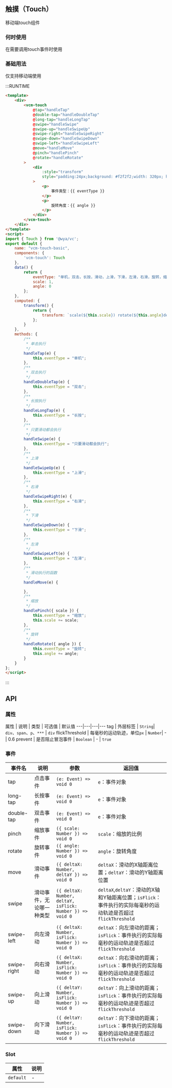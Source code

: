 ## 触摸（Touch）
移动端touch组件

### 何时使用

在需要调用touch事件时使用

### 基础用法

仅支持移动端使用

:::RUNTIME
```html
<template>
	<div>
		<vcm-touch
			@tap="handleTap"
			@double-tap="handleDoubleTap"
			@long-tap="handleLongTap"
			@swipe="handleSwipe"
			@swipe-up="handleSwipeUp"
			@swipe-right="handleSwipeRight"
			@swipe-down="handleSwipeDown"
			@swipe-left="handleSwipeLeft"
			@move="handleMove"
			@pinch="handlePinch"
			@rotate="handleRotate"
		>
			<div
				:style="transform"
				style="padding:24px;background: #f2f2f2;width: 320px; height: 640px; display: flex;flex-direction: column; justify-content: center"
			>
				<p>
					事件类型：{{ eventType }}
				</p>
				<p>
					旋转角度：{{ angle }}
				</p>
			</div>
		</vcm-touch>
	</div>
</template>
<script>
import { Touch } from '@wya/vc';
export default {
	name: "vcm-touch-basic",
	components: {
		'vcm-touch': Touch
	},
	data() {
		return {
			eventType: "单机，双击，长按，滑动，上滑，下滑，左滑，右滑，旋转，缩放",
			scale: 1,
			angle: 0
		};
	},
	computed: {
		transform() {
			return {
				transform: `scale(${this.scale}) rotate(${this.angle}deg)`
			};
		}
	},
	methods: {
		/**
		 * 单击执行
		 */
		handleTap(e) {
			this.eventType = "单机";
		},
		/**
		 * 双击执行
		 */
		handleDoubleTap(e) {
			this.eventType = "双击";
		},
		/**
		 * 长按执行
		 */
		handleLongTap(e) {
			this.eventType = "长按";
		},
		/**
		 * 只要滑动都会执行
		 */
		handleSwipe(e) {
			this.eventType = "只要滑动都会执行";
		},
		/**
		 * 上滑
		 */
		handleSwipeUp(e) {
			this.eventType = "上滑";
		},
		/**
		 * 右滑
		 */
		handleSwipeRight(e) {
			this.eventType = "右滑";
		},
		/**
		 * 下滑
		 */
		handleSwipeDown(e) {
			this.eventType = "下滑";
		},
		/**
		 * 左滑
		 */
		handleSwipeLeft(e) {
			this.eventType = "左滑";
		},
		/**
		 * 滑动执行的函数
		 */
		handleMove(e) {

		},
		/**
		 * 缩放
		 */
		handlePinch({ scale }) {
			this.eventType = "缩放";
			this.scale += scale;
		},
		/**
		 * 旋转
		 */
		handleRotate({ angle }) {
			this.eventType = "旋转";
			this.angle += angle;
		}
	}
};
</script>
```
:::

## API

### 属性
属性 | 说明 | 类型 | 可选值 | 默认值
---|---|---|---
tag | 外层标签 | `String`| `div`、`span`、`p`、`***` | `div`
flickThreshold | 每毫秒的运动轨迹，单位`px` | `Number`| - | 0.6
prevent | 是否阻止冒泡事件 | `Boolean` | - | `true`

### 事件
事件名 | 说明 | 参数 | 返回值
---|---|---|---
tap | 点击事件 | `(e: Event) => void 0` | `e`：事件对象
long-tap | 长按事件 | `(e: Event) => void 0` | `e`：事件对象
double-tap | 双击事件 | `(e: Event) => void 0` | `e`：事件对象
pinch | 缩放事件 | `({ scale: Number }) => void 0` | `scale`：缩放的比例
rotate | 旋转事件 | `({ angle: Number }) => void 0` | `angle`：旋转角度
move | 滑动事件 | `({ deltaX: Number, deltaY }) => void 0` | `deltaX`：滑动的X轴距离位置；`deltaY`：滑动的Y轴距离位置
swipe | 滑动事件，无论哪一种类型 | `({ deltaX: Number, deltaY, isFlick: Number }) => void 0` | `deltaX`,`deltaY`：滑动的X轴和Y轴距离位置；`isFlick`：事件执行的实际每毫秒的运动轨迹是否超过`flickThreshold`
swipe-left | 向左滑动 | `({ deltaX: Number, isFlick: Number }) => void 0` | `deltaX`：向左滑动的距离；`isFlick`：事件执行的实际每毫秒的运动轨迹是否超过`flickThreshold`
swipe-right | 向右滑动 | `({ deltaX: Number, isFlick: Number }) => void 0` | `deltaX`：向右滑动的距离；`isFlick`：事件执行的实际每毫秒的运动轨迹是否超过`flickThreshold`
swipe-up | 向上滑动 | `({ deltaY: Number, isFlick: Number }) => void 0` | `deltaY`：向上滑动的距离；`isFlick`：事件执行的实际每毫秒的运动轨迹是否超过`flickThreshold`
swipe-down | 向下滑动 | `({ deltaY: Number, isFlick: Number }) => void 0` | `deltaY`：向下滑动的距离；`isFlick`：事件执行的实际每毫秒的运动轨迹是否超过`flickThreshold`

### Slot
属性 | 说明
---|---
`default` | -
